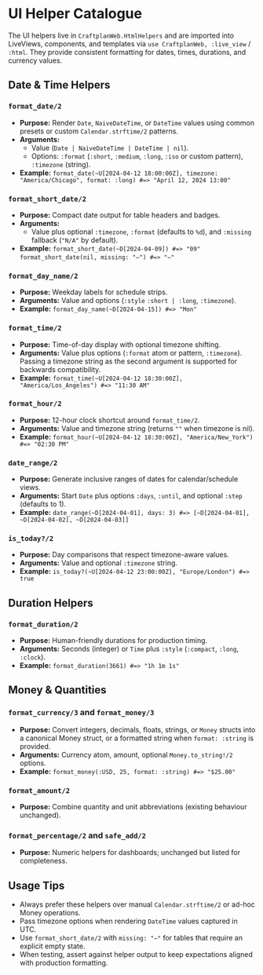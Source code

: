# UI Helper Catalogue

The UI helpers live in `CraftplanWeb.HtmlHelpers` and are imported into LiveViews,
components, and templates via `use CraftplanWeb, :live_view` / `:html`. They provide
consistent formatting for dates, times, durations, and currency values.

## Date & Time Helpers

### `format_date/2`

- **Purpose:** Render `Date`, `NaiveDateTime`, or `DateTime` values using
  common presets or custom `Calendar.strftime/2` patterns.
- **Arguments:**
  - Value (`Date | NaiveDateTime | DateTime | nil`).
  - Options: `:format` (`:short`, `:medium`, `:long`, `:iso` or custom pattern),
    `:timezone` (string).
- **Example:** `format_date(~U[2024-04-12 18:00:00Z], timezone: "America/Chicago", format: :long)
#=> "April 12, 2024 13:00"`

### `format_short_date/2`

- **Purpose:** Compact date output for table headers and badges.
- **Arguments:**
  - Value plus optional `:timezone`, `:format` (defaults to `%d`), and
    `:missing` fallback (`"N/A"` by default).
- **Example:** `format_short_date(~D[2024-04-09]) #=> "09"`
  `format_short_date(nil, missing: "—") #=> "—"`

### `format_day_name/2`

- **Purpose:** Weekday labels for schedule strips.
- **Arguments:** Value and options (`:style` `:short | :long`, `:timezone`).
- **Example:** `format_day_name(~D[2024-04-15]) #=> "Mon"`

### `format_time/2`

- **Purpose:** Time-of-day display with optional timezone shifting.
- **Arguments:** Value plus options (`:format` atom or pattern, `:timezone`).
  Passing a timezone string as the second argument is supported for
  backwards compatibility.
- **Example:** `format_time(~U[2024-04-12 18:30:00Z], "America/Los_Angeles") #=> "11:30 AM"`

### `format_hour/2`

- **Purpose:** 12-hour clock shortcut around `format_time/2`.
- **Arguments:** Value and timezone string (returns `""` when timezone is nil).
- **Example:** `format_hour(~U[2024-04-12 18:30:00Z], "America/New_York") #=> "02:30 PM"`

### `date_range/2`

- **Purpose:** Generate inclusive ranges of dates for calendar/schedule views.
- **Arguments:** Start `Date` plus options `:days`, `:until`, and optional `:step` (defaults to 1).
- **Example:** `date_range(~D[2024-04-01], days: 3) #=> [~D[2024-04-01], ~D[2024-04-02], ~D[2024-04-03]]`

### `is_today?/2`

- **Purpose:** Day comparisons that respect timezone-aware values.
- **Arguments:** Value and optional `:timezone` string.
- **Example:** `is_today?(~U[2024-04-12 23:00:00Z], "Europe/London") #=> true`

## Duration Helpers

### `format_duration/2`

- **Purpose:** Human-friendly durations for production timing.
- **Arguments:** Seconds (integer) or `Time` plus `:style` (`:compact`, `:long`, `:clock`).
- **Example:** `format_duration(3661) #=> "1h 1m 1s"`

## Money & Quantities

### `format_currency/3` and `format_money/3`

- **Purpose:** Convert integers, decimals, floats, strings, or `Money` structs into a
  canonical Money struct, or a formatted string when `format: :string` is provided.
- **Arguments:** Currency atom, amount, optional `Money.to_string!/2` options.
- **Example:** `format_money(:USD, 25, format: :string) #=> "$25.00"`

### `format_amount/2`

- **Purpose:** Combine quantity and unit abbreviations (existing behaviour unchanged).

### `format_percentage/2` and `safe_add/2`

- **Purpose:** Numeric helpers for dashboards; unchanged but listed for completeness.

## Usage Tips

- Always prefer these helpers over manual `Calendar.strftime/2` or ad-hoc Money operations.
- Pass timezone options when rendering `DateTime` values captured in UTC.
- Use `format_short_date/2` with `missing: "—"` for tables that require an explicit empty state.
- When testing, assert against helper output to keep expectations aligned with production formatting.
